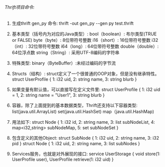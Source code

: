 ###### Thrift项目命令:
1. 生成thrift gen_py 命令: 
    thrift -out gen_py --gen py test.thrift
2. 基本类型（括号内为对应的Java类型）:
    bool（boolean）: 布尔类型(TRUE or FALSE)
    byte（byte）: 8位带符号整数
    i16（short）: 16位带符号整数
    i32（int）: 32位带符号整数
    i64（long）: 64位带符号整数
    double（double）: 64位浮点数
    string（String）: 采用UTF-8编码的字符串
 

3. 特殊类型:
    binary（ByteBuffer）:未经过编码的字节流

4. Structs（结构）:
    struct定义了一个很普通的OOP对象，但是没有继承特性。
    struct UserProfile {
        1: i32 uid,
        2: string name,
        3: string blurb
    }

5. 如果变量有默认值，可以直接写在定义文件里:
    struct UserProfile {
        1: i32 uid = 1,
        2: string name = "User1",
        3: string blurb
    }

6. 容器，除了上面提到的基本数据类型，Thrift还支持以下容器类型:
    list(java.util.ArrayList)
    set(java.util.HashSet)
    map（java.util.HashMap)

7. 用法如下:
    struct Node {
        1: i32 id,
        2: string name,
        3: list<i32> subNodeList,
        4: map<i32,string> subNodeMap,
        5: set<i32> subNodeSet
    }

8. 包含定义的其他Object:
    struct SubNode {
        1: i32 uid,
        2: string name,
        3: i32 pid
    }
    struct Node {
        1: i32 uid,
        2: string name,
        3: list<SubNode> subNodes
    }

9. Services服务，也就是对外展现的接口:
    service UserStorage {
        void store(1: UserProfile user),
        UserProfile retrieve(1: i32 uid)
    }
